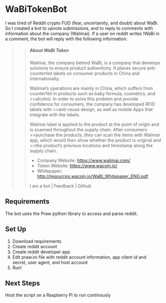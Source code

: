 # WaBiTokenBot
I was tired of Reddit crypto FUD (fear, uncertainity, and doubt) about WaBi. So I created a bot to upvote submissions, and to reply to comments with information about the company (Walimai). If a user on reddit writes !WaBi in a comment, the bot will reply with the following information:

>> ##### About WaBi Token
>>
>>Walimai, the company behind WaBi, is a company that develops solutions to ensure product authenticity. It places secure anti-counterfeit labels on consumer products in China and internationally.
>>
>>Walimai’s operations are mainly in China, which suffers from counterfeit in products such as baby formula, cosmetics, and >>alcohol. In order to solve this problem and provide confidence for consumers, the company has developed RFID labels with >>anti-reuse design, as well as mobile Apps that integrate with the labels.
>>
>>Walimai label is applied to the product at the point of origin and is scanned throughout the supply chain. After consumers >>purchase the products, they can scan the items with Walimai app, which would then show whether the product is original and >>the product’s previous locations and timestamp along the supply chain.
>>
>> * Company Website: https://www.walimai.com/
>> * Token Website: https://www.wacoin.io/
>> * Whitepaper: http://resources.wacoin.io/WaBI_Whitepaper_ENG.pdf
>>
>>I am a bot | Feedback | Github




## Requirements
The bot uses the Praw python library to access and parse reddit. 


## Set Up 
1. Download requirements 
2. Create reddit account
3. Create reddit developer app
4. Edit praw.ini file with reddit account information, app client id and secret, user agent, and host account
5. Run! 


## Next Steps
Host the script on a Raspberry Pi to run continously
